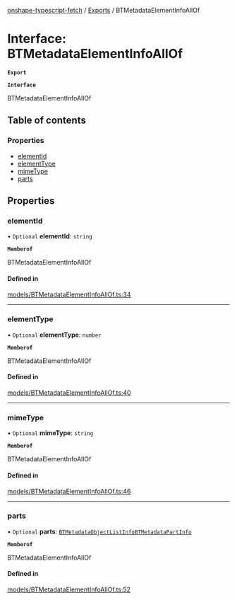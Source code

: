 [onshape-typescript-fetch](../README.md) / [Exports](../modules.md) / BTMetadataElementInfoAllOf

# Interface: BTMetadataElementInfoAllOf

**`Export`**

**`Interface`**

BTMetadataElementInfoAllOf

## Table of contents

### Properties

- [elementId](BTMetadataElementInfoAllOf.md#elementid)
- [elementType](BTMetadataElementInfoAllOf.md#elementtype)
- [mimeType](BTMetadataElementInfoAllOf.md#mimetype)
- [parts](BTMetadataElementInfoAllOf.md#parts)

## Properties

### elementId

• `Optional` **elementId**: `string`

**`Memberof`**

BTMetadataElementInfoAllOf

#### Defined in

[models/BTMetadataElementInfoAllOf.ts:34](https://github.com/toebes/onshape-typescript-fetch/blob/3e11ae1/models/BTMetadataElementInfoAllOf.ts#L34)

___

### elementType

• `Optional` **elementType**: `number`

**`Memberof`**

BTMetadataElementInfoAllOf

#### Defined in

[models/BTMetadataElementInfoAllOf.ts:40](https://github.com/toebes/onshape-typescript-fetch/blob/3e11ae1/models/BTMetadataElementInfoAllOf.ts#L40)

___

### mimeType

• `Optional` **mimeType**: `string`

**`Memberof`**

BTMetadataElementInfoAllOf

#### Defined in

[models/BTMetadataElementInfoAllOf.ts:46](https://github.com/toebes/onshape-typescript-fetch/blob/3e11ae1/models/BTMetadataElementInfoAllOf.ts#L46)

___

### parts

• `Optional` **parts**: [`BTMetadataObjectListInfoBTMetadataPartInfo`](BTMetadataObjectListInfoBTMetadataPartInfo.md)

**`Memberof`**

BTMetadataElementInfoAllOf

#### Defined in

[models/BTMetadataElementInfoAllOf.ts:52](https://github.com/toebes/onshape-typescript-fetch/blob/3e11ae1/models/BTMetadataElementInfoAllOf.ts#L52)
